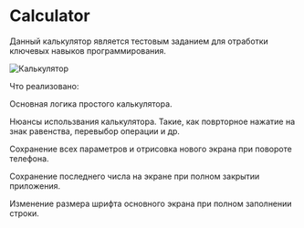 # Calculator
Данный калькулятор является тестовым заданием для отработки ключевых навыков программирования.

![Калькулятор](https://user-images.githubusercontent.com/121316397/211090209-6832fdb8-1039-476c-8086-ba4d63399dac.jpg)

Что реализовано:

Основная логика простого калькулятора.

Нюансы использвания калькулятора. Такие, как поврторное нажатие на знак равенства, перевыбор операции и др.

Сохранение всех параметров и отрисовка нового экрана при повороте телефона.

Сохранение последнего числа на экране при полном закрытии приложения.

Изменение размера шрифта основного экрана при полном заполнении строки.

